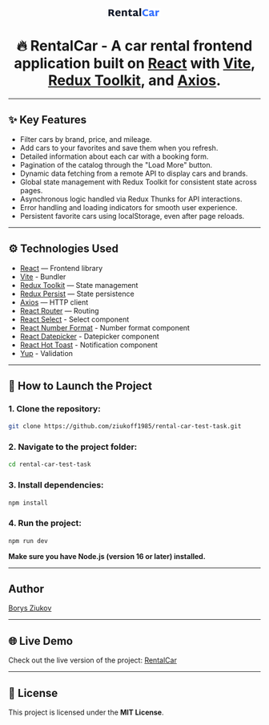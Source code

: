 <div align="center">
    <img src="./src/assets/images/Logo.png" width="104" height="16">
</div>
<div align="center">

# 🔥 RentalCar - A car rental frontend application built on [React](https://react.dev/) with [Vite](https://vite.dev/), [Redux Toolkit](https://redux-toolkit.js.org/), and [Axios](https://axios-http.com/).

</div>

---

## ✨ Key Features

- Filter cars by brand, price, and mileage.
- Add cars to your favorites and save them when you refresh.
- Detailed information about each car with a booking form.
- Pagination of the catalog through the "Load More" button.
- Dynamic data fetching from a remote API to display cars and brands.
- Global state management with Redux Toolkit for consistent state across pages.
- Asynchronous logic handled via Redux Thunks for API interactions.
- Error handling and loading indicators for smooth user experience.
- Persistent favorite cars using localStorage, even after page reloads.

---

## ⚙️ Technologies Used

- [React](https://react.dev/) — Frontend library
- [Vite](https://vitejs.dev/) - Bundler
- [Redux Toolkit](https://redux-toolkit.js.org/) — State management
- [Redux Persist](https://github.com/rt2zz/redux-persist) — State persistence
- [Axios](https://axios-http.com/) — HTTP client
- [React Router](https://reactrouter.com/) — Routing
- [React Select](https://react-select.com/) - Select component
- [React Number Format](https://www.npmjs.com/package/react-number-format) -
  Number format component
- [React Datepicker](https://reactdatepicker.com/) - Datepicker component
- [React Hot Toast](https://react-hot-toast.com/) - Notification component
- [Yup](https://github.com/jquense/yup) - Validation

---

## 🚀 How to Launch the Project

### 1. Clone the repository:

```bash
git clone https://github.com/ziukoff1985/rental-car-test-task.git
```

### 2. Navigate to the project folder:

```bash
cd rental-car-test-task
```

### 3. Install dependencies:

```bash
npm install
```

### 4. Run the project:

```bash
npm run dev
```

**Make sure you have Node.js (version 16 or later) installed.**

---

## Author

[Borys Ziukov](https://www.linkedin.com/in/borys-ziukov/)

---

## 🌐️ Live Demo

Check out the live version of the project:
[RentalCar](https://rental-car-test-task.vercel.app/)

---

## 📜 License

This project is licensed under the **MIT License**.

